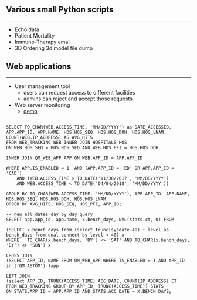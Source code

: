 ## Various small Python scripts
***
* Echo data
* Patient Mortality
* Immuno-Therapy email
* 3D Ordering 3d model file dump



## Web applications
***
* User management tool
    * users can request access to different facilities
    * admins can reject and accept those requests
* Web server monitoring
    * [demo](https://github.com/Quillee/northwell_presentation)




```

SELECT TO_CHAR(WEB.ACCESS_TIME, 'MM/DD/YYYY') as DATE_ACCESSED, APP.APP_ID, APP.NAME, HOS.HOS_SEQ, HOS.HOS_DOH, HOS.HOS_LNAM,
COUNT(WEB.IP_ADDRESS) AS AVG_HITS
FROM WEB_TRACKING WEB INNER JOIN HOSPITALS HOS 
ON WEB.HOS_SEQ = HOS.HOS_SEQ AND WEB.HOS_PFI = HOS.HOS_DOH 

INNER JOIN QM_WEB_APP APP ON WEB.APP_ID = APP.APP_ID

WHERE APP.IS_ENABLED = 1  AND (APP.APP_ID = 'ED' OR APP.APP_ID = 'CAD')
    AND (WEB.ACCESS_TIME > TO_DATE('11/30/2017', 'MM/DD/YYYY') 
    AND WEB.ACCESS_TIME < TO_DATE('04/04/2018', 'MM/DD/YYYY')) 

GROUP BY TO_CHAR(WEB.ACCESS_TIME, 'MM/DD/YYYY'), APP.APP_ID, APP.NAME, HOS.HOS_SEQ, HOS.HOS_DOH, HOS.HOS_LNAM
ORDER BY AVG_HITS, HOS_SEQ, HOS_PFI, APP_ID;

```




```
-- new all dates day by day query
SELECT app.app_id, app.name, x.bench_days, NVL(stats.ct, 0) FROM

(SELECT x.bench_days from (select trunc(sysdate-40) + level as bench_days from dual connect by level < 40) x
WHERE   TO_CHAR(x.bench_days, 'DY') <> 'SAT' AND TO_CHAR(x.bench_days, 'DY') <> 'SUN') x

CROSS JOIN
(SELECT APP_ID, NAME FROM QM_WEB_APP WHERE IS_ENABLED = 1 AND APP_ID in ('QM_ASTOM') )app 

LEFT JOIN 
(select APP_ID, TRUNC(ACCESS_TIME) ACC_DATE, COUNT(IP_ADDRESS) CT
FROM WEB_TRACKING GROUP BY APP_ID, TRUNC(ACCESS_TIME)) STATS
ON STATS.APP_ID = APP.APP_ID AND STATS.ACC_DATE = X.BENCH_DAYS;

```
